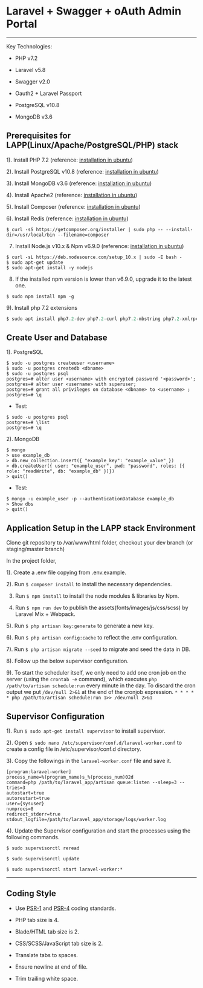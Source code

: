 # Laravel + Swagger + oAuth Admin Portal

***

Key Technologies:

- PHP v7.2

- Laravel v5.8

- Swagger v2.0

- Oauth2 + Laravel Passport

- PostgreSQL v10.8

- MongoDB v3.6


## Prerequisites for LAPP(Linux/Apache/PostgreSQL/PHP) stack

1). Install PHP 7.2 (reference: [installation in ubuntu](https://thishosting.rocks/install-php-on-ubuntu/))

2). Install PostgreSQL v10.8 (reference: [installation in ubuntu](https://www.liquidweb.com/kb/install-and-connect-to-postgresql-10-on-ubuntu-16-04/))

3). Install MongoDB v3.6 (reference: [installation in ubuntu](https://www.technologist.site/2018/06/18/how-to-install-mongodb-3-6-on-ubuntu/))

4). Install Apache2 (reference: [installation in ubuntu](https://www.digitalocean.com/community/tutorials/how-to-install-the-apache-web-server-on-ubuntu-18-04))

5). Install Composer (reference: [installation in ubuntu](https://websiteforstudents.com/how-to-install-php-composer-on-ububuntu-16-04-17-10-18-04/))

6). Install Redis (reference: [installation in ubuntu](https://tecadmin.net/install-redis-ubuntu/))

```composer
$ curl -sS https://getcomposer.org/installer | sudo php -- --install-dir=/usr/local/bin --filename=composer
```

7) Install Node.js v10.x & Npm v6.9.0 (reference: [installation in ubuntu](https://askubuntu.com/questions/594656/how-to-install-the-latest-versions-of-nodejs-and-npm-for-ubuntu-14-04-lts))

```node
$ curl -sL https://deb.nodesource.com/setup_10.x | sudo -E bash -
$ sudo apt-get update
$ sudo apt-get install -y nodejs
```

8) If the installed npm version is lower than v6.9.0, upgrade it to the latest one.

```npm
$ sudo npm install npm -g
```

9). Install php 7.2 extensions 

```php
$ sudo apt install php7.2-dev php7.2-curl php7.2-mbstring php7.2-xmlrpc php7.2-soap php7.2-gd php7.2-xml php7.2-cli php7.2-zip php7.2-pgsql php7.2-mongodb php7.2-sqlite3 php7.2-redis
```


## Create User and Database

1). PostgreSQL

```psql
$ sudo -u postgres createuser <username>
$ sudo -u postgres createdb <dbname>
$ sudo -u postgres psql
postgres=# alter user <username> with encrypted password '<password>';
postgres=# alter user <username> with superuser;
postgres=# grant all privileges on database <dbname> to <username> ;
postgres=# \q
```

- Test:

```psql
$ sudo -u postgres psql
postgres=# \list
postgres=# \q
```

2). MongoDB

```mongod
$ mongo
> use example_db
> db.new_collection.insert({ "example_key": "example_value" })
> db.createUser({ user: "example_user", pwd: "password", roles: [{ role: "readWrite", db: "example_db" }]})
> quit()
```

- Test:

```mongod
$ mongo -u example_user -p --authenticationDatabase example_db
> Show dbs
> quit()
```


## Application Setup in the LAPP stack Environment

Clone git repository to /var/www/html folder, checkout your dev branch (or staging/master branch)

In the project folder,

1). Create a .env file copying from .env.example.

2). Run `$ composer install` to install the necessary dependencies.

3) Run `$ npm install` to install the node modules & libraries by Npm. 

4) Run `$ npm run dev` to publish the assets(fonts/images/js/css/scss) by Laravel Mix + Webpack.

5). Run `$ php artisan key:generate` to generate a new key.

6). Run `$ php artisan config:cache` to reflect the .env configuration.

7). Run `$ php artisan migrate --seed` to migrate and seed the data in DB.

8). Follow up the below supervisor configuration.

9). To start the scheduler itself, we only need to add one cron job on the server (using the `crontab -e` command), which executes `php /path/to/artisan schedule:run` every minute in the day. 
To discard the cron output we put `/dev/null 2>&1` at the end of the cronjob expression. `* * * * * php /path/to/artisan schedule:run 1>> /dev/null 2>&1`


## Supervisor Configuration

1). Run `$ sudo apt-get install supervisor` to install supervisor.

2). Open `$ sudo nano /etc/supervisor/conf.d/laravel-worker.conf` to create a config file in /etc/supervisor/conf.d directory.

3). Copy the followings in the `laravel-worker.conf` file and save it.

```supervisor
[program:laravel-worker]
process_name=%(program_name)s_%(process_num)02d
command=php /path/to/laravel_app/artisan queue:listen --sleep=3 --tries=3
autostart=true
autorestart=true
user={sysuser}
numprocs=8
redirect_stderr=true
stdout_logfile=/path/to/laravel_app/storage/logs/worker.log
```

4). Update the Supervisor configuration and start the processes using the following commands.

`$ sudo supervisorctl reread`

`$ sudo supervisorctl update`

`$ sudo supervisorctl start laravel-worker:*`

***


## Coding Style

- Use [PSR-1](https://github.com/php-fig/fig-standards/blob/master/accepted/PSR-1-basic-coding-standard.md) and [PSR-4](http://www.php-fig.org/psr/psr-4/) coding standards.

- PHP tab size is 4.

- Blade/HTML tab size is 2.

- CSS/SCSS/JavaScript tab size is 2.

- Translate tabs to spaces.

- Ensure newline at end of file.

- Trim trailing white space.
